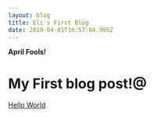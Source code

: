 ```yaml
---
layout: blog
title: Eli's First Blog
date: 2019-04-01T16:57:04.995Z
---
```

**April Fools!**

# My First blog post!@



[Hello World](google.com)
